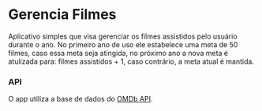 # Gerencia Filmes
Aplicativo simples que visa gerenciar os filmes assistidos pelo usuário durante o ano. No primeiro ano de uso ele estabelece uma meta de 50 filmes, caso essa meta seja atingida, no próximo ano a nova meta é atulizada para: filmes assistidos + 1, caso contrário, a meta atual é mantida.

### API
O app utiliza a base de dados do [OMDb API](http://www.omdbapi.com/).
